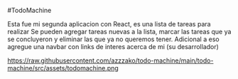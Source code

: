 #TodoMachine

Esta fue mi segunda aplicacion con React, es una lista de tareas para realizar
Se pueden agregar tareas nuevas a la lista, marcar las tareas que ya se concluyeron y eliminar las que ya no queremos tener.
Adicional a eso agregue una navbar con links de interes acerca de mi (su desarrollador)

https://raw.githubusercontent.com/azzzako/todo-machine/main/todo-machine/src/assets/todomachine.png
